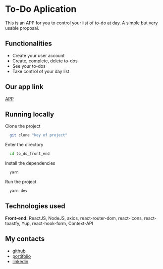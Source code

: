 # To-Do Aplication


This is an APP for you to control your list of to-do at day. A simple but very usable proposal.


## Functionalities

- Create your user account
- Create, complete, delete to-dos
- See your to-dos
- Take control of your day list


## Our app link

[APP](https://to-do-smoky.vercel.app/)


## Running locally

Clone the project

```bash
  git clone "key of project"
```

Enter the directory

```bash
  cd to_do_front_end
```

Install the dependencies

```bash
  yarn
```

Run the project

```bash
  yarn dev
```



## Technologies used


**Front-end:** ReactJS, NodeJS, axios, react-router-dom, react-icons, react-toastfy, Yup, react-hook-form, Context-API


## My contacts


- [github](https://github.com/hyanlopes)
- [portifolio](https://hyan-portifolio.vercel.app/)
- [linkedin](https://www.linkedin.com/in/hyanlopes/)
